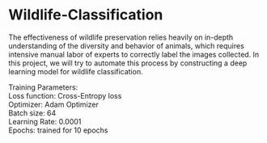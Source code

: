 # Wildlife-Classification
The effectiveness of wildlife preservation relies heavily on in-depth understanding of the diversity and behavior of animals, which requires intensive manual labor of experts to correctly label the images collected. In this project, we will try to automate this process by constructing a deep learning model for wildlife classification.

Training Parameters:\
Loss function: Cross-Entropy loss\
Optimizer: Adam Optimizer\
Batch size: 64\
Learning Rate: 0.0001\
Epochs: trained for 10 epochs
